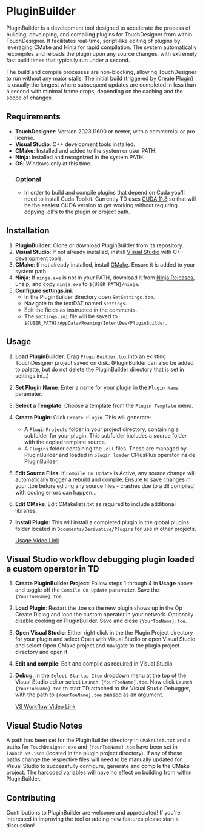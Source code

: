 # PluginBuilder

PluginBuilder is a development tool designed to accelerate the process of building, developing, and compiling plugins for TouchDesigner from within TouchDesigner. It facilitates real-time, script-like editing of plugins by leveraging CMake and Ninja for rapid compilation. The system automatically recompiles and reloads the plugin upon any source changes, with extremely fast build times that typically run under a second.

The build and compile processes are non-blocking, allowing TouchDesigner to run without any major stalls. The initial build (triggered by Create Plugin) is usually the longest where subsequent updates are completed in less than a second with minimal frame drops, depending on the caching and the scope of changes.

## Requirements

- **TouchDesigner**: Version 2023.11600 or newer, with a commercial or pro license.
- **Visual Studio**: C++ development tools installed.
- **CMake**: Installed and added to the system or user PATH.
- **Ninja**: Installed and recognized in the system PATH.
- **OS**: Windows only at this time.
   ### Optional
   - In order to build and compile plugins that depend on Cuda you'll need to install Cuda Toolkit. Currently TD uses [CUDA 11.8](https://developer.nvidia.com/cuda-11-8-0-download-archive) so that will be the easiest CUDA version to get working without requiring copying .dll's to the plugin or project path. 

## Installation

1. **PluginBuilder**:
   Clone or download PluginBuilder from its repository.
2. **Visual Studio**:
   If not already installed, install [Visual Studio](https://visualstudio.microsoft.com) with C++ development tools.
3. **CMake**:
   If not already installed, install [CMake](https://cmake.org/download). Ensure it is added to your system path.
4. **Ninja**:
   If `ninja.exe` is not in your PATH, download it from [Ninja Releases](https://github.com/ninja-build/ninja/releases/tag/v1.12.0), unzip, and copy `ninja.exe` to `${USER_PATH}/ninja`.
5. **Configure settings.ini**:
   - In the PluginBuilder directory open `SetSettings.toe`.
   - Navigate to the textDAT named `settings`.
   - Edit the fields as instructed in the comments.
   - The `settings.ini` file will be saved to `${USER_PATH}/AppData/Roaming/IntentDev/PluginBuilder`.

## Usage

1. **Load PluginBuilder**:
   Drag `PluginBuilder.tox` into an existing TouchDesigner project saved on disk. (PluginBuilder can also be added to palette, but do not delete the PluginBuilder directory that is set in settings.ini...)
2. **Set Plugin Name**:
   Enter a name for your plugin in the `Plugin Name` parameter.
3. **Select a Template**:
   Choose a template from the `Plugin Template` menu.
4. **Create Plugin**:
   Click `Create Plugin`. This will generate:
   - A `PluginProjects` folder in your project directory, containing a subfolder for your plugin. This subfolder includes a source folder with the copied template source.
   - A `Plugins` folder containing the `.dll` files. These are managed by PluginBuilder and loaded in `plugin_loader` CPlusPlus operator inside PluginBuilder.
5. **Edit Source Files**:
   If `Compile On Update` is Active, any source change will automatically trigger a rebuild and compile. Ensure to save changes in your .toe before editing any source files - crashes due to a dll compiled with coding errors can happen...
7. **Edit CMake**:
   Edit CMakelists.txt as required to include additional libraries.
8. **Install Plugin**:
   This will install a completed plugin in the global plugins folder located in `Documents/Derivative/Plugins` for use in other projects.

   [Usage Video Link](https://youtu.be/1kj_V__-NJg)

## Visual Studio workflow debugging plugin loaded a custom operator in TD

1. **Create PluginBuilder Project**:
   Follow steps 1 through 4 in **Usage** above and toggle off the `Compile On Update` parameter. Save the `{YourToeName}.toe`.
2. **Load Plugin**:
   Restart the .toe so the new plugin shows up in the Op Create Dialog and load the custom operator in your network. Optionally disable cooking on PluginBuilder. Save and close `{YourToeName}.toe`.
3. **Open Visual Studio**:
   Either right click in the the Plugin Project directory for your plugin and select Open with Visual Studio or open Visual Studio and select Open CMake project and navigate to the plugin project directory and open it.
4. **Edit and compile**:
   Edit and compile as required in Visual Studio
5. **Debug**:
   In the `Select Startup Item` dropdown menu at the top of the Visual Studio editor select `Launch {YourToeName}.toe`. Now click `Launch {YourToeName}.toe` to start TD attached to the Visual Studio Debugger, with the path to `{YourToeName}.toe` passed as an argument.

   [VS Workflow Video Link](https://youtu.be/f8rl4IRgeLo)

## Visual Studio Notes

   A path has been set for the PluginBuilder directory in `CMakeList.txt` and a paths for `TouchDesigner.exe` and `{YourToeName}.toe` have been set in `launch.vs.json` (located in the plugin project directory). If any of these paths change the respective files will need to be manually updated for Visual Studio to successfully configure, generate and compile the CMake project. The harcoded variables will have no effect on building from within PluginBuilder.

## Contributing

Contributions to PluginBuilder are welcome and appreciated! If you're interested in improving the tool or adding new features please start a discussion!
